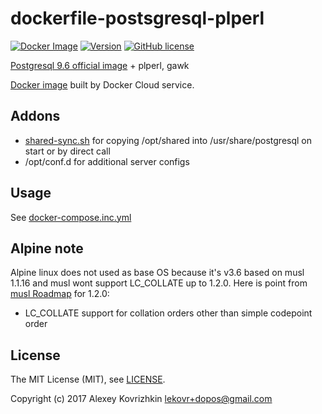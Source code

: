 # dockerfile-postsgresql-plperl

[![Docker Image][1]][2]
[![Version][3]][4]
[![GitHub license][5]][6]

[1]: https://images.microbadger.com/badges/image/dopos/postgresql.svg
[2]: https://microbadger.com/images/dopos/postgresql "Get your own image badge on microbadger.com"
[3]: https://images.microbadger.com/badges/version/dopos/postgresql.svg
[4]: https://microbadger.com/images/dopos/postgresql "Get your own version badge on microbadger.com"
[5]: https://img.shields.io/badge/license-MIT-blue.svg
[6]: LICENSE

[Postgresql 9.6 official image](https://hub.docker.com/_/postgres/) + plperl, gawk

[Docker image](https://store.docker.com/community/images/dopos/postgresql) built by Docker Cloud service.

## Addons

* [shared-sync.sh](shared-sync.sh) for copying /opt/shared into /usr/share/postgresql on start or by direct call
* /opt/conf.d for additional server configs

## Usage

See [docker-compose.inc.yml](https://github.com/dopos/dcape/blob/master/docker-compose.inc.yml)

## Alpine note

Alpine linux does not used as base OS because it's v3.6 based on musl 1.1.16 and musl wont support LC_COLLATE up to 1.2.0.
Here is point from [musl Roadmap](http://wiki.musl-libc.org/wiki/Roadmap) for 1.2.0:

* LC_COLLATE support for collation orders other than simple codepoint order

## License

The MIT License (MIT), see [LICENSE](LICENSE).

Copyright (c) 2017 Alexey Kovrizhkin <lekovr+dopos@gmail.com>
